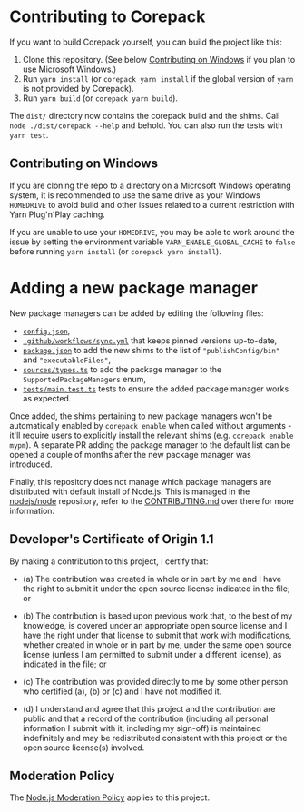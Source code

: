 # Contributing to Corepack

If you want to build Corepack yourself, you can build the project like this:

1. Clone this repository. (See below [Contributing on Windows](#contributing-on-windows) if you plan to use Microsoft Windows.)
2. Run `yarn install` (or `corepack yarn install` if the global version of
   `yarn` is not provided by Corepack).
3. Run `yarn build` (or `corepack yarn build`).

The `dist/` directory now contains the corepack build and the shims.
Call `node ./dist/corepack --help` and behold.
You can also run the tests with `yarn test`.

## Contributing on Windows

If you are cloning the repo to a directory on a Microsoft Windows operating system, it is recommended to use the same drive as your Windows `HOMEDRIVE` to avoid build and other issues related to a current restriction with Yarn Plug'n'Play caching.

If you are unable to use your `HOMEDRIVE`, you may be able to work around the issue by setting the environment variable `YARN_ENABLE_GLOBAL_CACHE` to `false` before running `yarn install` (or `corepack yarn install`).

# Adding a new package manager

New package managers can be added by editing the following files:

- [`config.json`](./config.json),
- [`.github/workflows/sync.yml`](./.github/workflows/sync.yml) that keeps pinned
  versions up-to-date,
- [`package.json`](./package.json) to add the new shims to the list of
  `"publishConfig/bin"` and `"executableFiles"`,
- [`sources/types.ts`](./sources/types.ts) to add the package manager to the
  `SupportedPackageManagers` enum,
- [`tests/main.test.ts`](./tests/main.test.ts) tests to ensure the added package
  manager works as expected.

Once added, the shims pertaining to new package managers won't be automatically
enabled by `corepack enable` when called without arguments - it'll require users
to explicitly install the relevant shims (e.g. `corepack enable mypm`). A
separate PR adding the package manager to the default list can be opened a
couple of months after the new package manager was introduced.

Finally, this repository does not manage which package managers are distributed
with default install of Node.js. This is managed in the
[nodejs/node](https://github.com/nodejs/node) repository, refer to the
[CONTRIBUTING.md](https://github.com/nodejs/node/blob/main/CONTRIBUTING.md) over
there for more information.

## Developer's Certificate of Origin 1.1

By making a contribution to this project, I certify that:

* (a) The contribution was created in whole or in part by me and I
  have the right to submit it under the open source license
  indicated in the file; or

* (b) The contribution is based upon previous work that, to the best
  of my knowledge, is covered under an appropriate open source
  license and I have the right under that license to submit that
  work with modifications, whether created in whole or in part
  by me, under the same open source license (unless I am
  permitted to submit under a different license), as indicated
  in the file; or

* (c) The contribution was provided directly to me by some other
  person who certified (a), (b) or (c) and I have not modified
  it.

* (d) I understand and agree that this project and the contribution
  are public and that a record of the contribution (including all
  personal information I submit with it, including my sign-off) is
  maintained indefinitely and may be redistributed consistent with
  this project or the open source license(s) involved.

## Moderation Policy

The [Node.js Moderation Policy] applies to this project.

[Node.js Moderation Policy]:
https://github.com/nodejs/admin/blob/master/Moderation-Policy.md
